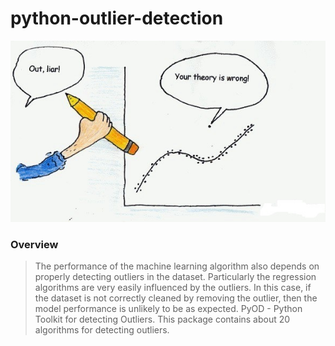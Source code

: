 # python-outlier-detection

<p align="center">
  <img src="pic.jpg" alt="outlier">
</p>

### Overview

> The performance of the machine learning algorithm also depends on properly detecting outliers in the dataset. Particularly the regression algorithms are very easily influenced by the outliers. In this case, if the dataset is not correctly cleaned by removing the outlier, then the model performance is unlikely to be as expected. PyOD - Python Toolkit for detecting Outliers. This package contains about 20 algorithms for detecting outliers.
